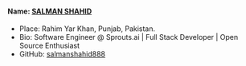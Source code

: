 #### Name: [SALMAN SHAHID](https://github.com/salmanshahid888)

- Place: Rahim Yar Khan, Punjab, Pakistan.
- Bio: Software Engineer @ Sprouts.ai | Full Stack Developer | Open Source Enthusiast
- GitHub: [salmanshahid888](https://github.com/salmanshahid888)
